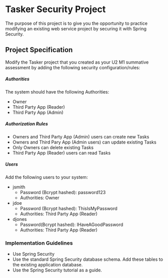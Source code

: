 # Tasker Security Project

The purpose of this project is to give you the opportunity to practice modifying an existing web service project by securing it with Spring Security.

## Project Specification

Modify the Tasker project that you created as your U2 M1 summative assessment by adding the following security configuration/rules:

##### Authorities

The system should have the following Authorities:

- Owner
- Third Party App (Reader)
- Third Party App (Admin) 

##### Authorization Rules

- Owners and Third Party App (Admin) users can create new Tasks
- Owners and Third Pary App (Admin users) can update existing Tasks
- Only Owners can delete existing Tasks
- Third Party App (Reader) users can read Tasks

##### Users

Add the following users to your system:

* jsmith
  * Password (Bcrypt hashed): password123
  * Authorities: Owner
* jdoe
  * Password (Bcrypt hashed): ThisIsMyPassword
  * Authorities: Third Party App (Reader)
* djones
  * Password(Bcrypt hashed): IHaveAGoodPassword
  * Authorities: Third Party App (Reader)

### Implementation Guidelines

- Use Spring Security
- Use the standard Spring Security database schema. Add these tables to the existing application database.
- Use the Spring Security tutorial as a guide.
